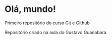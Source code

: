 # Olá, mundo!
 Primeiro repositório do curso Git e Github

Repositório criado na aula do Gustavo Guanabara.